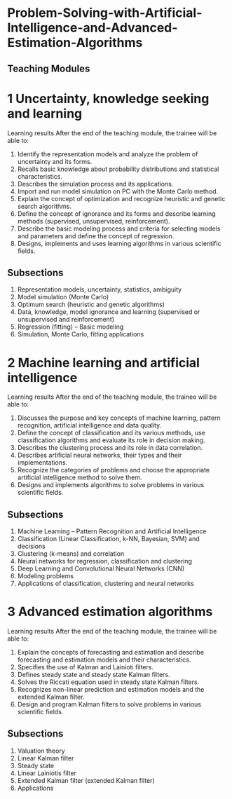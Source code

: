 # Problem-Solving-with-Artificial-Intelligence-and-Advanced-Estimation-Algorithms

## Teaching Modules

# 1 Uncertainty, knowledge seeking and learning

Learning results
After the end of the teaching module, the trainee will be able to:
1) Identify the representation models and analyze the problem of uncertainty and its forms.
2) Recalls basic knowledge about probability distributions and statistical characteristics.
3) Describes the simulation process and its applications.
4) Import and run model simulation on PC with the Monte Carlo method.
5) Explain the concept of optimization and recognize heuristic and genetic search algorithms.
6) Define the concept of ignorance and its forms and describe learning methods (supervised, unsupervised, reinforcement).
7) Describe the basic modeling process and criteria for selecting models and parameters and define the concept of regression.
8) Designs, implements and uses learning algorithms in various scientific fields.
## Subsections
1) Representation models, uncertainty, statistics, ambiguity
2) Model simulation (Monte Carlo)
3) Optimum search (heuristic and genetic algorithms)
4) Data, knowledge, model ignorance and learning (supervised or unsupervised and reinforcement)
5) Regression (fitting) – Basic modeling
6) Simulation, Monte Carlo, fitting applications

# 2 Machine learning and artificial intelligence
Learning results
After the end of the teaching module, the trainee will be able to:
1) Discusses the purpose and key concepts of machine learning, pattern recognition, artificial intelligence and data quality.
2) Define the concept of classification and its various methods, use classification algorithms and evaluate its role in decision making.
3) Describes the clustering process and its role in data correlation.
4) Describes artificial neural networks, their types and their implementations.
5) Recognize the categories of problems and choose the appropriate artificial intelligence method to solve them.
6) Designs and implements algorithms to solve problems in various scientific fields.
## Subsections
1) Machine Learning – Pattern Recognition and Artificial Intelligence
2) Classification (Linear Classification, k-NN, Bayesian, SVM) and decisions
3) Clustering (k-means) and correlation
4) Neural networks for regression, classification and clustering
5) Deep Learning and Convolutional Neural Networks (CNN)
6) Modeling problems
7) Applications of classification, clustering and neural networks

# 3 Advanced estimation algorithms
Learning results
After the end of the teaching module, the trainee will be able to:
1) Explain the concepts of forecasting and estimation and describe forecasting and estimation models and their characteristics.
2) Specifies the use of Kalman and Lainioti filters.
3) Defines steady state and steady state Kalman filters.
4) Solves the Riccati equation used in steady state Kalman filters.
5) Recognizes non-linear prediction and estimation models and the extended Kalman filter.
6) Design and program Kalman filters to solve problems in various scientific fields.
## Subsections
1) Valuation theory
2) Linear Kalman filter
3) Steady state
4) Linear Lainiotis filter
5) Extended Kalman filter (extended Kalman filter)
6) Applications
